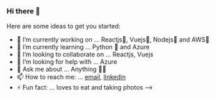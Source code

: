 ### Hi there 👋


Here are some ideas to get you started:

- 🔭 I’m currently working on ... Reactjs💙, Vuejs💚, Nodejs🤍 and AWS💛
- 🌱 I’m currently learning ... Python 🐍 and Azure
- 👯 I’m looking to collaborate on ... Reactjs, Vuejs
- 🤔 I’m looking for help with ... Azure
- 💬 Ask me about ... Anything 🤷‍♂️
- 📫 How to reach me: ... [email](mailto:shankhadeepraj@gmail.com), [linkedin](https://www.linkedin.com/in/shankhadeep-bhadra-a69a73b8/)
- ⚡ Fun fact: ... loves to eat and taking photos
-->
